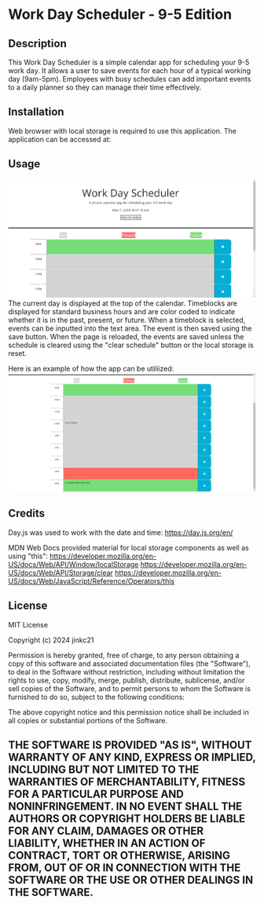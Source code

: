 # Work Day Scheduler - 9-5 Edition

## Description

This Work Day Scheduler is a simple calendar app for scheduling your 9-5 work day. It allows a user to save events for each hour of a typical working day (9am-5pm). Employees with busy schedules can add important events to a daily planner so they can manage their time effectively. 

## Installation

Web browser with local storage is required to use this application. The application can be accessed at:


## Usage

![alt text](assets/images/main.png)
The current day is displayed at the top of the calendar. Timeblocks are displayed for standard business hours and are color coded to indicate whether it is in the past, present, or future. When a timeblock is selected, events can be inputted into the text area. The event is then saved using the save button. When the page is reloaded, the events are saved unless the schedule is cleared using the "clear schedule" button or the local storage is reset.

Here is an example of how the app can be utiliized:
![alt text](assets/images/work-day-example.png)


## Credits

Day.js was used to work with the date and time:
https://day.js.org/en/

MDN Web Docs provided material for local storage components as well as using "this":
https://developer.mozilla.org/en-US/docs/Web/API/Window/localStorage
https://developer.mozilla.org/en-US/docs/Web/API/Storage/clear
https://developer.mozilla.org/en-US/docs/Web/JavaScript/Reference/Operators/this

## License

MIT License

Copyright (c) 2024 jinkc21

Permission is hereby granted, free of charge, to any person obtaining a copy
of this software and associated documentation files (the "Software"), to deal
in the Software without restriction, including without limitation the rights
to use, copy, modify, merge, publish, distribute, sublicense, and/or sell
copies of the Software, and to permit persons to whom the Software is
furnished to do so, subject to the following conditions:

The above copyright notice and this permission notice shall be included in all
copies or substantial portions of the Software.

THE SOFTWARE IS PROVIDED "AS IS", WITHOUT WARRANTY OF ANY KIND, EXPRESS OR
IMPLIED, INCLUDING BUT NOT LIMITED TO THE WARRANTIES OF MERCHANTABILITY,
FITNESS FOR A PARTICULAR PURPOSE AND NONINFRINGEMENT. IN NO EVENT SHALL THE
AUTHORS OR COPYRIGHT HOLDERS BE LIABLE FOR ANY CLAIM, DAMAGES OR OTHER
LIABILITY, WHETHER IN AN ACTION OF CONTRACT, TORT OR OTHERWISE, ARISING FROM,
OUT OF OR IN CONNECTION WITH THE SOFTWARE OR THE USE OR OTHER DEALINGS IN THE
SOFTWARE.
---